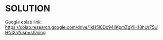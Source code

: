 # SOLUTION

Google colab link:
                  https://colab.research.google.com/drive/1kH5l0Dx94llKpmZgYlH18hUr75UHNI2a?usp=sharing  
